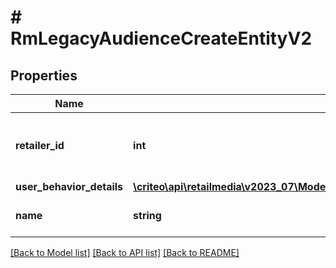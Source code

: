 # # RmLegacyAudienceCreateEntityV2

## Properties

Name | Type | Description | Notes
------------ | ------------- | ------------- | -------------
**retailer_id** | **int** | ID of the retailer associated with this audience |
**user_behavior_details** | [**\criteo\api\retailmedia\v2023_07\Model\RmLegacyAudienceUserBehaviorCreateV2**](RmLegacyAudienceUserBehaviorCreateV2.md) |  |
**name** | **string** | Name of the audience |

[[Back to Model list]](../../README.md#models) [[Back to API list]](../../README.md#endpoints) [[Back to README]](../../README.md)

